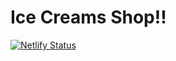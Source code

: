 # Ice Creams Shop!!

[![Netlify Status](https://api.netlify.com/api/v1/badges/33b75267-2f35-4fae-8602-ad10bab11740/deploy-status)](https://app.netlify.com/sites/icecreamshop-microdegree/deploys)
